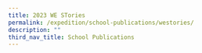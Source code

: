 ```yaml
---
title: 2023 WE STories
permalink: /expedition/school-publications/westories/
description: ""
third_nav_title: School Publications
---
```


